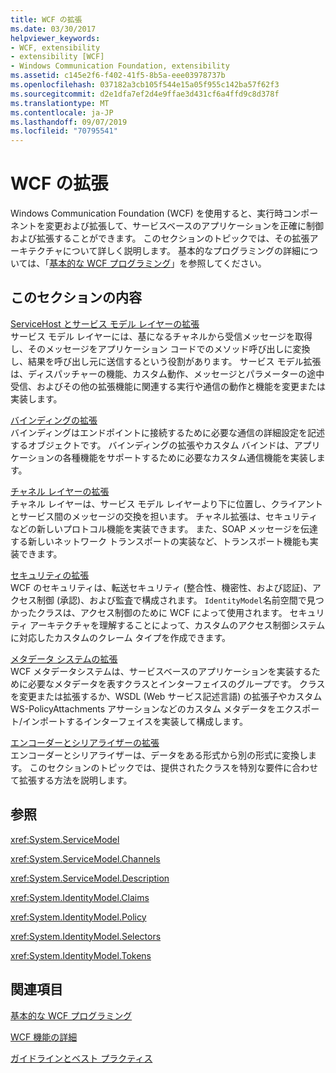 ```yaml
---
title: WCF の拡張
ms.date: 03/30/2017
helpviewer_keywords:
- WCF, extensibility
- extensibility [WCF]
- Windows Communication Foundation, extensibility
ms.assetid: c145e2f6-f402-41f5-8b5a-eee03978737b
ms.openlocfilehash: 037182a3cb105f544e15a05f955c142ba57f62f3
ms.sourcegitcommit: d2e1dfa7ef2d4e9ffae3d431cf6a4ffd9c8d378f
ms.translationtype: MT
ms.contentlocale: ja-JP
ms.lasthandoff: 09/07/2019
ms.locfileid: "70795541"
---
```

# <a name="extending-wcf"></a>WCF の拡張
Windows Communication Foundation (WCF) を使用すると、実行時コンポーネントを変更および拡張して、サービスベースのアプリケーションを正確に制御および拡張することができます。 このセクションのトピックでは、その拡張アーキテクチャについて詳しく説明します。 基本的なプログラミングの詳細については、「[基本的な WCF プログラミング](../basic-wcf-programming.md)」を参照してください。  
  
## <a name="in-this-section"></a>このセクションの内容  
 [ServiceHost とサービス モデル レイヤーの拡張](extending-servicehost-and-the-service-model-layer.md)  
 サービス モデル レイヤーには、基になるチャネルから受信メッセージを取得し、そのメッセージをアプリケーション コードでのメソッド呼び出しに変換し、結果を呼び出し元に送信するという役割があります。  サービス モデル拡張は、ディスパッチャーの機能、カスタム動作、メッセージとパラメーターの途中受信、およびその他の拡張機能に関連する実行や通信の動作と機能を変更または実装します。  
  
 [バインディングの拡張](extending-bindings.md)  
 バインディングはエンドポイントに接続するために必要な通信の詳細設定を記述するオブジェクトです。 バインディングの拡張やカスタム バインドは、アプリケーションの各種機能をサポートするために必要なカスタム通信機能を実装します。  
  
 [チャネル レイヤーの拡張](extending-the-channel-layer.md)  
 チャネル レイヤーは、サービス モデル レイヤーより下に位置し、クライアントとサービス間のメッセージの交換を担います。 チャネル拡張は、セキュリティなどの新しいプロトコル機能を実装できます。 また、SOAP メッセージを伝達する新しいネットワーク トランスポートの実装など、トランスポート機能も実装できます。  
  
 [セキュリティの拡張](extending-security.md)  
 WCF のセキュリティは、転送セキュリティ (整合性、機密性、および認証)、アクセス制御 (承認)、および監査で構成されます。 `IdentityModel`名前空間で見つかったクラスは、アクセス制御のために WCF によって使用されます。 セキュリティ アーキテクチャを理解することによって、カスタムのアクセス制御システムに対応したカスタムのクレーム タイプを作成できます。  
  
 [メタデータ システムの拡張](extending-the-metadata-system.md)  
 WCF メタデータシステムは、サービスベースのアプリケーションを実装するために必要なメタデータを表すクラスとインターフェイスのグループです。 クラスを変更または拡張するか、WSDL (Web サービス記述言語) の拡張子やカスタム WS-PolicyAttachments アサーションなどのカスタム メタデータをエクスポート/インポートするインターフェイスを実装して構成します。  
  
 [エンコーダーとシリアライザーの拡張](extending-encoders-and-serializers.md)  
 エンコーダーとシリアライザーは、データをある形式から別の形式に変換します。 このセクションのトピックでは、提供されたクラスを特別な要件に合わせて拡張する方法を説明します。  
  
## <a name="reference"></a>参照  
 <xref:System.ServiceModel>  
  
 <xref:System.ServiceModel.Channels>  
  
 <xref:System.ServiceModel.Description>  
  
 <xref:System.IdentityModel.Claims>  
  
 <xref:System.IdentityModel.Policy>  
  
 <xref:System.IdentityModel.Selectors>  
  
 <xref:System.IdentityModel.Tokens>  
  
## <a name="related-sections"></a>関連項目  
 [基本的な WCF プログラミング](../basic-wcf-programming.md)  
  
 [WCF 機能の詳細](../feature-details/index.md)  
  
 [ガイドラインとベスト プラクティス](../guidelines-and-best-practices.md)
